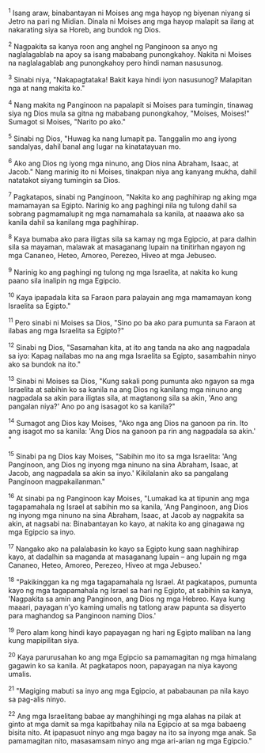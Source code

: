 <sup>1</sup>
Isang araw, binabantayan ni Moises ang mga hayop ng biyenan niyang si Jetro na pari ng Midian. Dinala ni Moises ang mga hayop malapit sa ilang at nakarating siya sa Horeb, ang bundok ng Dios. 

<sup>2</sup>
Nagpakita sa kanya roon ang anghel ng Panginoon sa anyo ng naglalagablab na apoy sa isang mababang punongkahoy. Nakita ni Moises na naglalagablab ang punongkahoy pero hindi naman nasusunog. 

<sup>3</sup>
Sinabi niya, "Nakapagtataka! Bakit kaya hindi iyon nasusunog? Malapitan nga at nang makita ko." 

<sup>4</sup>
Nang makita ng Panginoon na papalapit si Moises para tumingin, tinawag siya ng Dios mula sa gitna ng mababang punongkahoy, "Moises, Moises!" Sumagot si Moises, "Narito po ako." 

<sup>5</sup>
Sinabi ng Dios, "Huwag ka nang lumapit pa. Tanggalin mo ang iyong sandalyas, dahil banal ang lugar na kinatatayuan mo. 

<sup>6</sup>
Ako ang Dios ng iyong mga ninuno, ang Dios nina Abraham, Isaac, at Jacob." Nang marinig ito ni Moises, tinakpan niya ang kanyang mukha, dahil natatakot siyang tumingin sa Dios. 

<sup>7</sup>
Pagkatapos, sinabi ng Panginoon, "Nakita ko ang paghihirap ng aking mga mamamayan sa Egipto. Narinig ko ang paghingi nila ng tulong dahil sa sobrang pagmamalupit ng mga namamahala sa kanila, at naaawa ako sa kanila dahil sa kanilang mga paghihirap. 

<sup>8</sup>
Kaya bumaba ako para iligtas sila sa kamay ng mga Egipcio, at para dalhin sila sa mayaman, malawak at masaganang lupain na tinitirhan ngayon ng mga Cananeo, Heteo, Amoreo, Perezeo, Hiveo at mga Jebuseo. 

<sup>9</sup>
Narinig ko ang paghingi ng tulong ng mga Israelita, at nakita ko kung paano sila inalipin ng mga Egipcio. 

<sup>10</sup>
Kaya ipapadala kita sa Faraon para palayain ang mga mamamayan kong Israelita sa Egipto." 

<sup>11</sup>
Pero sinabi ni Moises sa Dios, "Sino po ba ako para pumunta sa Faraon at ilabas ang mga Israelita sa Egipto?" 

<sup>12</sup>
Sinabi ng Dios, "Sasamahan kita, at ito ang tanda na ako ang nagpadala sa iyo: Kapag nailabas mo na ang mga Israelita sa Egipto, sasambahin ninyo ako sa bundok na ito." 

<sup>13</sup>
Sinabi ni Moises sa Dios, "Kung sakali pong pumunta ako ngayon sa mga Israelita at sabihin ko sa kanila na ang Dios ng kanilang mga ninuno ang nagpadala sa akin para iligtas sila, at magtanong sila sa akin, 'Ano ang pangalan niya?' Ano po ang isasagot ko sa kanila?" 

<sup>14</sup>
Sumagot ang Dios kay Moises, "Ako nga ang Dios na ganoon pa rin. Ito ang isagot mo sa kanila: 'Ang Dios na ganoon pa rin ang nagpadala sa akin.' " 

<sup>15</sup>
Sinabi pa ng Dios kay Moises, "Sabihin mo ito sa mga Israelita: 'Ang Panginoon, ang Dios ng inyong mga ninuno na sina Abraham, Isaac, at Jacob, ang nagpadala sa akin sa inyo.' Kikilalanin ako sa pangalang Panginoon magpakailanman." 

<sup>16</sup>
At sinabi pa ng Panginoon kay Moises, "Lumakad ka at tipunin ang mga tagapamahala ng Israel at sabihin mo sa kanila, 'Ang Panginoon, ang Dios ng inyong mga ninuno na sina Abraham, Isaac, at Jacob ay nagpakita sa akin, at nagsabi na: Binabantayan ko kayo, at nakita ko ang ginagawa ng mga Egipcio sa inyo. 

<sup>17</sup>
Nangako ako na palalabasin ko kayo sa Egipto kung saan naghihirap kayo, at dadalhin sa maganda at masaganang lupain – ang lupain ng mga Cananeo, Heteo, Amoreo, Perezeo, Hiveo at mga Jebuseo.' 

<sup>18</sup>
"Pakikinggan ka ng mga tagapamahala ng Israel. At pagkatapos, pumunta kayo ng mga tagapamahala ng Israel sa hari ng Egipto, at sabihin sa kanya, 'Nagpakita sa amin ang Panginoon, ang Dios ng mga Hebreo. Kaya kung maaari, payagan nʼyo kaming umalis ng tatlong araw papunta sa disyerto para maghandog sa Panginoon naming Dios.' 

<sup>19</sup>
Pero alam kong hindi kayo papayagan ng hari ng Egipto maliban na lang kung mapipilitan siya. 

<sup>20</sup>
Kaya parurusahan ko ang mga Egipcio sa pamamagitan ng mga himalang gagawin ko sa kanila. At pagkatapos noon, papayagan na niya kayong umalis. 

<sup>21</sup>
"Magiging mabuti sa inyo ang mga Egipcio, at pababaunan pa nila kayo sa pag-alis ninyo. 

<sup>22</sup>
Ang mga Israelitang babae ay manghihingi ng mga alahas na pilak at ginto at mga damit sa mga kapitbahay nila na Egipcio at sa mga babaeng bisita nito. At ipapasuot ninyo ang mga bagay na ito sa inyong mga anak. Sa pamamagitan nito, masasamsam ninyo ang mga ari-arian ng mga Egipcio."